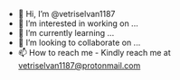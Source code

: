 - 👋 Hi, I’m @vetriselvan1187
- 👀 I’m interested in working on ... <!-- technologies that solves complex problem. I would be really keen to work on diverse set of projects. -->
- 🌱 I’m currently learning ...
- 💞️ I’m looking to collaborate on ...
- 📫 How to reach me - Kindly reach me at vetriselvan1187@protonmail.com

<!---
vetriselvan1187/vetriselvan1187 is a ✨ special ✨ repository because its `README.md` (this file) appears on your GitHub profile.
You can click the Preview link to take a look at your changes.
--->
